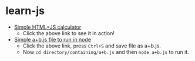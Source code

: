 # learn-js

+ [Simple HTML+JS calculator](https://yashs2399.github.io/learn-js/calculator.html)
  - Click the above link to see it in action!
+ [Simple a+b.js file to run in node](https://raw.githubusercontent.com/yashs2399/learn-js/master/a%2Bb.js)
  - Click the above link, press `Ctrl+S` and save file as a+b.js.
  - Now `cd directory/containing/a+b.js` and then `node a+b.js` to run it.
